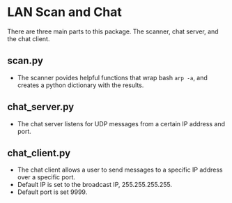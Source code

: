 # LAN Scan and Chat

There are three main parts to this package. The scanner, chat server, and  the chat client.

## scan.py

- The scanner povides helpful functions that wrap bash `arp -a`, and creates a python dictionary with the results.

## chat_server.py

- The chat server listens for UDP messages from a certain IP address and port.

## chat_client.py

- The chat client allows a user to send messages to a specific IP address over a specific port.
- Default IP is set to the broadcast IP, 255.255.255.255.
- Default port is set 9999.
